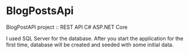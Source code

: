 # BlogPostsApi
BlogPostAPI project :: REST API C# ASP.NET Core

I used SQL Server for the database. After you start the application for the first time, database will be created and seeded with some initial data.
